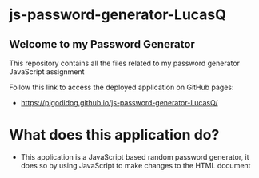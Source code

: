 # js-password-generator-LucasQ

## Welcome to my Password Generator

This repository contains all the files related to my password generator JavaScript assignment

Follow this link to access the deployed application on GitHub pages:
- https://pigodidog.github.io/js-password-generator-LucasQ/

# What does this application do?

- This application is a JavaScript based random password generator, it does so by using JavaScript to make changes to the HTML document

